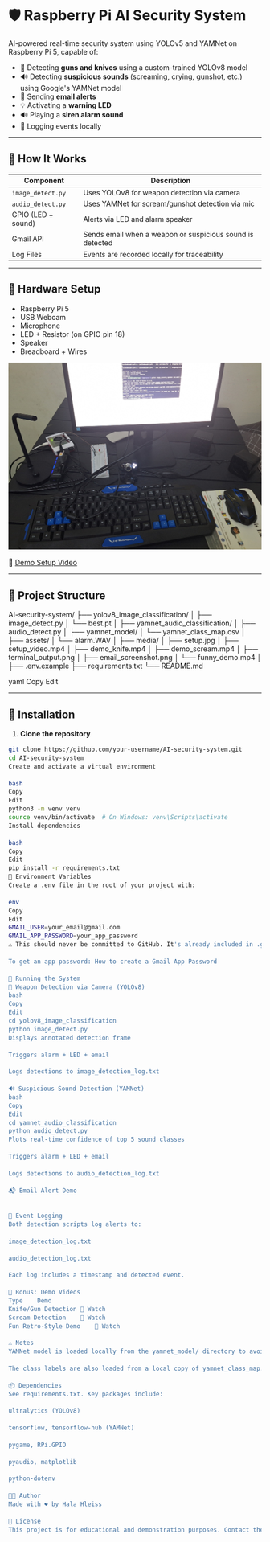 # 🛡️ Raspberry Pi AI Security System

AI-powered real-time security system using YOLOv5 and YAMNet on Raspberry Pi 5, capable of:

- 🎯 Detecting **guns and knives** using a custom-trained YOLOv8 model
- 🔊 Detecting **suspicious sounds** (screaming, crying, gunshot, etc.) using Google's YAMNet model
- 📩 Sending **email alerts**
- 💡 Activating a **warning LED**
- 🔊 Playing a **siren alarm sound**
- 🧠 Logging events locally

---

## 🧠 How It Works

| Component             | Description |
|----------------------|-------------|
| `image_detect.py`    | Uses YOLOv8 for weapon detection via camera |
| `audio_detect.py`    | Uses YAMNet for scream/gunshot detection via mic |
| GPIO (LED + sound)   | Alerts via LED and alarm speaker |
| Gmail API            | Sends email when a weapon or suspicious sound is detected |
| Log Files            | Events are recorded locally for traceability |

---

## 📸 Hardware Setup

- Raspberry Pi 5
- USB Webcam
- Microphone
- LED + Resistor (on GPIO pin 18)
- Speaker
- Breadboard + Wires

![Hardware Setup](media/setup.jpg)

🎥 [Demo Setup Video](media/setup_video.mp4)

---

## 📁 Project Structure

AI-security-system/
├── yolov8_image_classification/
│ ├── image_detect.py
│ └── best.pt
│
├── yamnet_audio_classification/
│ ├── audio_detect.py
│ ├── yamnet_model/
│ └── yamnet_class_map.csv
│
├── assets/
│ └── alarm.WAV
│
├── media/
│ ├── setup.jpg
│ ├── setup_video.mp4
│ ├── demo_knife.mp4
│ ├── demo_scream.mp4
│ ├── terminal_output.png
│ ├── email_screenshot.png
│ └── funny_demo.mp4
│
├── .env.example
├── requirements.txt
└── README.md

yaml
Copy
Edit

---

## 🚀 Installation

1. **Clone the repository**

```bash
git clone https://github.com/your-username/AI-security-system.git
cd AI-security-system
Create and activate a virtual environment

bash
Copy
Edit
python3 -m venv venv
source venv/bin/activate  # On Windows: venv\Scripts\activate
Install dependencies

bash
Copy
Edit
pip install -r requirements.txt
🔐 Environment Variables
Create a .env file in the root of your project with:

env
Copy
Edit
GMAIL_USER=your_email@gmail.com
GMAIL_APP_PASSWORD=your_app_password
⚠️ This should never be committed to GitHub. It's already included in .gitignore.

To get an app password: How to create a Gmail App Password

🧪 Running the System
🎯 Weapon Detection via Camera (YOLOv8)
bash
Copy
Edit
cd yolov8_image_classification
python image_detect.py
Displays annotated detection frame

Triggers alarm + LED + email

Logs detections to image_detection_log.txt

🔊 Suspicious Sound Detection (YAMNet)
bash
Copy
Edit
cd yamnet_audio_classification
python audio_detect.py
Plots real-time confidence of top 5 sound classes

Triggers alarm + LED + email

Logs detections to audio_detection_log.txt

📬 Email Alert Demo


🧾 Event Logging
Both detection scripts log alerts to:

image_detection_log.txt

audio_detection_log.txt

Each log includes a timestamp and detected event.

🎉 Bonus: Demo Videos
Type	Demo
Knife/Gun Detection	🎥 Watch
Scream Detection	🎥 Watch
Fun Retro-Style Demo	🎥 Watch

⚠️ Notes
YAMNet model is loaded locally from the yamnet_model/ directory to avoid deprecation warnings from TensorFlow Hub.

The class labels are also loaded from a local copy of yamnet_class_map.csv.

📦 Dependencies
See requirements.txt. Key packages include:

ultralytics (YOLOv8)

tensorflow, tensorflow-hub (YAMNet)

pygame, RPi.GPIO

pyaudio, matplotlib

python-dotenv

👩‍💻 Author
Made with ❤️ by Hala Hleiss

📜 License
This project is for educational and demonstration purposes. Contact the author for reuse permissions.